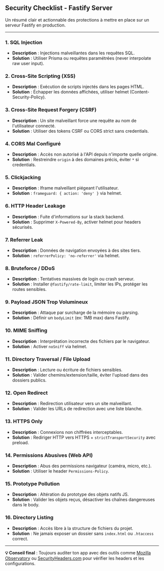 ## Security Checklist - Fastify Server

Un résumé clair et actionnable des protections à mettre en place sur un serveur Fastify en production.

---

### 1. SQL Injection

* **Description** : Injections malveillantes dans les requêtes SQL.
* **Solution** : Utiliser Prisma ou requêtes paramétrées (never interpolate raw user input).

### 2. Cross-Site Scripting (XSS)

* **Description** : Exécution de scripts injectés dans les pages HTML.
* **Solution** : Échapper les données affichées, utiliser helmet (Content-Security-Policy).

### 3. Cross-Site Request Forgery (CSRF)

* **Description** : Un site malveillant force une requête au nom de l'utilisateur connecté.
* **Solution** : Utiliser des tokens CSRF ou CORS strict sans credentials.

### 4. CORS Mal Configuré

* **Description** : Accès non autorisé à l'API depuis n'importe quelle origine.
* **Solution** : Restreindre `origin` à des domaines précis, éviter `*` si credentials.

### 5. Clickjacking

* **Description** : Iframe malveillant piégeant l'utilisateur.
* **Solution** : `frameguard: { action: 'deny' }` via helmet.

### 6. HTTP Header Leakage

* **Description** : Fuite d'informations sur la stack backend.
* **Solution** : Supprimer `X-Powered-By`, activer helmet pour headers sécurisés.

### 7. Referrer Leak

* **Description** : Données de navigation envoyées à des sites tiers.
* **Solution** : `referrerPolicy: 'no-referrer'` via helmet.

### 8. Bruteforce / DDoS

* **Description** : Tentatives massives de login ou crash serveur.
* **Solution** : Installer `@fastify/rate-limit`, limiter les IPs, protéger les routes sensibles.

### 9. Payload JSON Trop Volumineux

* **Description** : Attaque par surcharge de la mémoire ou parsing.
* **Solution** : Définir un `bodyLimit` (ex: 1MB max) dans Fastify.

### 10. MIME Sniffing

* **Description** : Interprétation incorrecte des fichiers par le navigateur.
* **Solution** : Activer `noSniff` via helmet.

### 11. Directory Traversal / File Upload

* **Description** : Lecture ou écriture de fichiers sensibles.
* **Solution** : Valider chemins/extension/taille, éviter l'upload dans des dossiers publics.

### 12. Open Redirect

* **Description** : Redirection utilisateur vers un site malveillant.
* **Solution** : Valider les URLs de redirection avec une liste blanche.

### 13. HTTPS Only

* **Description** : Connexions non chiffrées interceptables.
* **Solution** : Rediriger HTTP vers HTTPS + `strictTransportSecurity` avec preload.

### 14. Permissions Abusives (Web API)

* **Description** : Abus des permissions navigateur (caméra, micro, etc.).
* **Solution** : Utiliser le header `Permissions-Policy`.

### 15. Prototype Pollution

* **Description** : Altération du prototype des objets natifs JS.
* **Solution** : Valider les objets reçus, désactiver les chaînes dangereuses dans le body.

### 16. Directory Listing

* **Description** : Accès libre à la structure de fichiers du projet.
* **Solution** : Ne jamais exposer un dossier sans `index.html` ou `.htaccess` correct.

---

**💡 Conseil final** : Toujours auditer ton app avec des outils comme [Mozilla Observatory](https://observatory.mozilla.org/) ou [SecurityHeaders.com](https://securityheaders.com/) pour vérifier les headers et les configurations.
